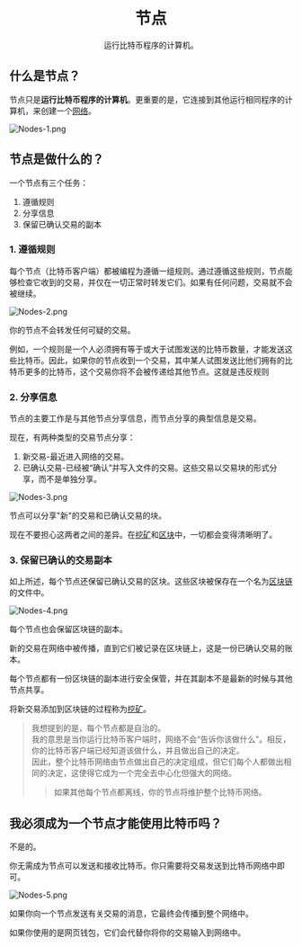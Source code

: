 # <center>节点</center>
<center>运行比特币程序的计算机。</center>

## 什么是节点？
节点只是**运行比特币程序的计算机**。更重要的是，它连接到其他运行相同程序的计算机，来创建一个[网络](../Network.md)。

![Nodes-1.png](img/Nodes-1%20(1).png)


## 节点是做什么的？
一个节点有三个任务：

1. 遵循规则
2. 分享信息
3. 保留已确认交易的副本

### 1. 遵循规则
每个节点（比特币客户端）都被编程为遵循一组规则。通过遵循这些规则，节点能够检查它收到的交易，并仅在一切正常时转发它们。如果有任何问题，交易就不会被继续。

![Nodes-2.png](img/Nodes-2%20(1).png)

你的节点不会转发任何可疑的交易。

例如，一个规则是一个人必须拥有等于或大于试图发送的比特币数量，才能发送这些比特币。因此，如果你的节点收到一个交易，其中某人试图发送比他们拥有的比特币更多的比特币，这个交易你将不会被传递给其他节点。这就是违反规则

### 2. 分享信息

节点的主要工作是与其他节点分享信息，而节点分享的典型信息是交易。

现在，有两种类型的交易节点分享：

1. 新交易-最近进入网络的交易。  
2. 已确认交易-已经被“确认”并写入文件的交易。这些交易以交易块的形式分享，而不是单独分享。

![Nodes-3.png](img/Nodes-3%20(1).png)

节点可以分享"新"的交易和已确认交易的块。

现在不要担心这两者之间的差异。在[挖矿](../../2.Mining/mining.md)和[区块](../../2.Mining/2.Blocks/Blocks.md)中，一切都会变得清晰明了。

### 3. 保留已确认的交易副本

如上所述，每个节点还保留已确认交易的区块。这些区块被保存在一个名为[区块链](../../2.Mining/1.Blockchain/Blockchain.md)的文件中。

![Nodes-4.png](img/Nodes-4%20(1).png)

每个节点也会保留区块链的副本。

新的交易在网络中被传播，直到它们被记录在区块链上，这是一份已确认交易的账本。

每个节点都有一份区块链的副本进行安全保管，并在其副本不是最新的时候与其他节点共享。

将新交易添加到区块链的过程称为[挖矿](../../2.Mining/mining.md)。

>我想提到的是，每个节点都是自治的。  
我的意思是当你运行比特币客户端时，网络不会“告诉你该做什么”。相反，你的比特币客户端已经知道该做什么，并且做出自己的决定。  
因此，整个比特币网络由节点做出自己的决定组成，但它们每个人都做出相同的决定，这使得它成为一个完全去中心化但强大的网络。
>>如果其他每个节点都离线，你的节点将维护整个比特币网络。

## 我必须成为一个节点才能使用比特币吗？
不是的。

你无需成为节点可以发送和接收比特币。你只需要将交易发送到比特币网络中即可。

![Nodes-5.png](img/Nodes-5%20(1).png)

如果你向一个节点发送有关交易的消息，它最终会传播到整个网络中。

如果你使用的是网页钱包，它们会代替你将你的交易输入到网络中。
